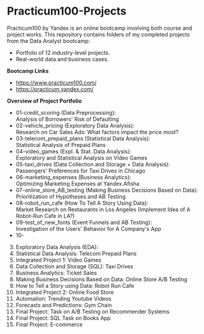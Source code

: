 # Practicum100-Projects

Practicum100 by Yandex is an online bootcamp involving both course and project works. 
This repository contains folders of my completed projects from the Data Analyst bootcamp:
- Portfolio of 12 industry-level projects.
- Real-world data and business cases.

**Bootcamp Links**

- https://www.practicum100.com/
- https://practicum.yandex.com/

**Overview of Project Portfolio**

- 01-credit_scoring (Data Preprocessing): <br> Analysis of Borrowers' Risk of Defaulting
- 02-vehicle_pricing (Exploratory Data Analysis): <br> Research on Car Sales Ads: What factors impact the price most?
- 03-telecom_prepaid_plans (Statistical Data Analysis): <br> Statistical Analysis of Prepaid Plans
- 04-video_games (Expl. & Stat. Data Analysis): <br> Exploratory and Statistical Analysis on Video Games
- 05-taxi_drives (Data Collection and Storage + Data Analysis): <br> Passengers' Preferences for Taxi Drives in Chicago
- 06-marketing_expenses (Business Analytics): <br> Optimizing Marketing Expenses at Yandex.Afisha
- 07-online_store_AB_testing (Making Business Decisions Based on Data): <br> Prioritization of Hypotheses and AB Testing
- 08-robot_run_cafe (How To Tell A Story Using Data): <br> Market Research on Restaurants in Los Angeles (Implement Idea of A Robot-Run Cafe in LA?)
- 09-test_of_new_fonts (Event Funnels and AB Testing): <br> Investigation of the Users' Behavior for A Company's App
- 10-


3.  Exploratory Data Analysis (EDA): 
4.  Statistical Data Analysis: Telecom Prepaid Plans
5.  Integrated Project 1: Video Games
6.  Data Collection and Storage (SQL): Taxi Drives
7.  Business Analytics: Ticket Sales
8.  Making Business Decisions Based on Data: Online Store A/B Testing
9.  How to Tell a Story using Data: Robot Run Cafe
10.  Integrated Project 2: Online Food Store
11.  Automation: Trending Youtube Videos
12.  Forecasts and Predictions: Gym Chain
13.  Final Project: Task on A/B Testing on Recommender Systems
14.  Final Project: SQL Task on Books App
15.  Final Project: E-commerce
